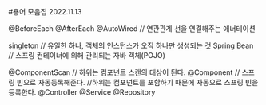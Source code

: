 #용어 모음집 2022.11.13

@BeforeEach
@AfterEach
@AutoWired // 연관관계 선을 연결해주는 애너테이션

singleton // 유일한 하나, 객체의 인스턴스가 오직 하나만 생성되는 것
Spring Bean // 스프링 컨테이너에 의해 관리되는 자바 객체(POJO)

@ComponentScan // 하위는 컴포넌트 스캔의 대상이 된다.
@Component // 스프링 빈으로 자동등록해준다.
//하위는 컴포넌트를 포함하기 때문에 자동으로 스프링 빈을 등록한다.
    @Controller 
    @Service
    @Repository

